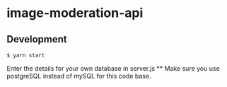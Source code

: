 # image-moderation-api

## Development

`$ yarn start`

Enter the details for your own database in server.js
\*\* Make sure you use postgreSQL instead of mySQL for this code base.
